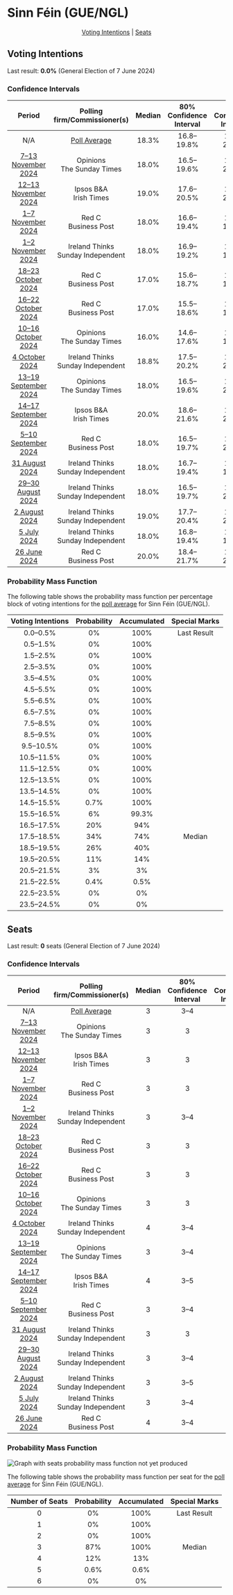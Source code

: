 # Sinn Féin (GUE/NGL)

<p align="center"><a href="#voting-intentions">Voting Intentions</a> | <a href="#seats">Seats</a></p>

## Voting Intentions

Last result: **0.0%** (General Election of 7 June 2024)

### Confidence Intervals

| Period     | Polling firm/Commissioner(s) | Median | 80% Confidence Interval | 90% Confidence Interval | 95% Confidence Interval | 99% Confidence Interval |
|:----------:|:----------------:|:-----------:|:-----------------------:|:-----------------------:|:-----------------------:|:-----------------------:|
| N/A | [Poll Average](average.html) | 18.3% | 16.8–19.8% | 16.4–20.3% | 16.1–20.7% | 15.4–21.5% |
| [7–13 November 2024](2024-11-13-Opinions.html) | Opinions <br> The Sunday Times | 18.0% | 16.5–19.6% | 16.1–20.1% | 15.7–20.5% | 15.0–21.3% |
| [12–13 November 2024](2024-11-13-IpsosBA.html) | Ipsos B&A <br> Irish Times | 19.0% | 17.6–20.5% | 17.2–21.0% | 16.9–21.3% | 16.2–22.1% |
| [1–7 November 2024](2024-11-07-RedC.html) | Red C <br> Business Post | 18.0% | 16.6–19.4% | 16.2–19.9% | 15.9–20.2% | 15.3–21.0% |
| [1–2 November 2024](2024-11-02-IrelandThinks.html) | Ireland Thinks <br> Sunday Independent | 18.0% | 16.9–19.2% | 16.6–19.6% | 16.3–19.8% | 15.8–20.4% |
| [18–23 October 2024](2024-10-23-RedC.html) | Red C <br> Business Post | 17.0% | 15.6–18.7% | 15.2–19.1% | 14.8–19.5% | 14.2–20.3% |
| [16–22 October 2024](2024-10-22-RedC.html) | Red C <br> Business Post | 17.0% | 15.5–18.6% | 15.2–19.1% | 14.8–19.5% | 14.1–20.3% |
| [10–16 October 2024](2024-10-16-Opinions.html) | Opinions <br> The Sunday Times | 16.0% | 14.6–17.6% | 14.2–18.0% | 13.9–18.4% | 13.2–19.2% |
| [4 October 2024](2024-10-04-IrelandThinks.html) | Ireland Thinks <br> Sunday Independent | 18.8% | 17.5–20.2% | 17.2–20.6% | 16.9–21.0% | 16.3–21.6% |
| [13–19 September 2024](2024-09-19-Opinions.html) | Opinions <br> The Sunday Times | 18.0% | 16.5–19.6% | 16.1–20.1% | 15.7–20.5% | 15.0–21.3% |
| [14–17 September 2024](2024-09-17-IpsosBA.html) | Ipsos B&A <br> Irish Times | 20.0% | 18.6–21.6% | 18.2–22.0% | 17.8–22.4% | 17.2–23.1% |
| [5–10 September 2024](2024-09-10-RedC.html) | Red C <br> Business Post | 18.0% | 16.5–19.7% | 16.1–20.1% | 15.8–20.5% | 15.1–21.3% |
| [31 August 2024](2024-08-31-IrelandThinks.html) | Ireland Thinks <br> Sunday Independent | 18.0% | 16.7–19.4% | 16.4–19.7% | 16.1–20.1% | 15.5–20.7% |
| [29–30 August 2024](2024-08-30-IrelandThinks.html) | Ireland Thinks <br> Sunday Independent | 18.0% | 16.5–19.7% | 16.1–20.2% | 15.7–20.6% | 15.0–21.5% |
| [2 August 2024](2024-08-02-IrelandThinks.html) | Ireland Thinks <br> Sunday Independent | 19.0% | 17.7–20.4% | 17.3–20.8% | 17.0–21.2% | 16.4–21.9% |
| [5 July 2024](2024-07-05-IrelandThinks.html) | Ireland Thinks <br> Sunday Independent | 18.0% | 16.8–19.4% | 16.4–19.8% | 16.1–20.1% | 15.6–20.7% |
| [26 June 2024](2024-06-26-RedC.html) | Red C <br> Business Post | 20.0% | 18.4–21.7% | 18.0–22.2% | 17.6–22.6% | 16.9–23.4% |

### Probability Mass Function

The following table shows the probability mass function per percentage block of voting intentions for the [poll average](average.html) for Sinn Féin (GUE/NGL).

| Voting Intentions | Probability | Accumulated | Special Marks |
|:-----------------:|:-----------:|:-----------:|:-------------:|
| 0.0–0.5% | 0% | 100% | Last Result |
| 0.5–1.5% | 0% | 100% |  |
| 1.5–2.5% | 0% | 100% |  |
| 2.5–3.5% | 0% | 100% |  |
| 3.5–4.5% | 0% | 100% |  |
| 4.5–5.5% | 0% | 100% |  |
| 5.5–6.5% | 0% | 100% |  |
| 6.5–7.5% | 0% | 100% |  |
| 7.5–8.5% | 0% | 100% |  |
| 8.5–9.5% | 0% | 100% |  |
| 9.5–10.5% | 0% | 100% |  |
| 10.5–11.5% | 0% | 100% |  |
| 11.5–12.5% | 0% | 100% |  |
| 12.5–13.5% | 0% | 100% |  |
| 13.5–14.5% | 0% | 100% |  |
| 14.5–15.5% | 0.7% | 100% |  |
| 15.5–16.5% | 6% | 99.3% |  |
| 16.5–17.5% | 20% | 94% |  |
| 17.5–18.5% | 34% | 74% | Median |
| 18.5–19.5% | 26% | 40% |  |
| 19.5–20.5% | 11% | 14% |  |
| 20.5–21.5% | 3% | 3% |  |
| 21.5–22.5% | 0.4% | 0.5% |  |
| 22.5–23.5% | 0% | 0% |  |
| 23.5–24.5% | 0% | 0% |  |


## Seats

Last result: **0** seats (General Election of 7 June 2024)

### Confidence Intervals

| Period     | Polling firm/Commissioner(s) | Median | 80% Confidence Interval | 90% Confidence Interval | 95% Confidence Interval | 99% Confidence Interval |
|:----------:|:----------------:|:------:|:-----------------------:|:-----------------------:|:-----------------------:|:-----------------------:|
| N/A | [Poll Average](average.html) | 3 | 3–4 | 3–4 | 3–4 | 3–5 |
| [7–13 November 2024](2024-11-13-Opinions.html) | Opinions <br> The Sunday Times | 3 | 3 | 3 | 3 | 3–4 |
| [12–13 November 2024](2024-11-13-IpsosBA.html) | Ipsos B&A <br> Irish Times | 3 | 3 | 3–4 | 3–4 | 3–5 |
| [1–7 November 2024](2024-11-07-RedC.html) | Red C <br> Business Post | 3 | 3 | 3–4 | 3–4 | 3–4 |
| [1–2 November 2024](2024-11-02-IrelandThinks.html) | Ireland Thinks <br> Sunday Independent | 3 | 3–4 | 3–4 | 3–4 | 3–4 |
| [18–23 October 2024](2024-10-23-RedC.html) | Red C <br> Business Post | 3 | 3 | 3 | 3 | 2–4 |
| [16–22 October 2024](2024-10-22-RedC.html) | Red C <br> Business Post | 3 | 3 | 3 | 3 | 2–4 |
| [10–16 October 2024](2024-10-16-Opinions.html) | Opinions <br> The Sunday Times | 3 | 3 | 2–3 | 2–3 | 2–4 |
| [4 October 2024](2024-10-04-IrelandThinks.html) | Ireland Thinks <br> Sunday Independent | 4 | 3–4 | 3–5 | 3–5 | 3–5 |
| [13–19 September 2024](2024-09-19-Opinions.html) | Opinions <br> The Sunday Times | 3 | 3–4 | 3–4 | 3–4 | 3–4 |
| [14–17 September 2024](2024-09-17-IpsosBA.html) | Ipsos B&A <br> Irish Times | 4 | 3–5 | 3–5 | 3–5 | 3–5 |
| [5–10 September 2024](2024-09-10-RedC.html) | Red C <br> Business Post | 3 | 3–4 | 3–5 | 3–5 | 3–5 |
| [31 August 2024](2024-08-31-IrelandThinks.html) | Ireland Thinks <br> Sunday Independent | 3 | 3 | 3–4 | 3–4 | 3–4 |
| [29–30 August 2024](2024-08-30-IrelandThinks.html) | Ireland Thinks <br> Sunday Independent | 3 | 3–4 | 3–4 | 3–4 | 3–4 |
| [2 August 2024](2024-08-02-IrelandThinks.html) | Ireland Thinks <br> Sunday Independent | 3 | 3–5 | 3–5 | 3–5 | 3–5 |
| [5 July 2024](2024-07-05-IrelandThinks.html) | Ireland Thinks <br> Sunday Independent | 3 | 3–4 | 3–4 | 3–4 | 3–4 |
| [26 June 2024](2024-06-26-RedC.html) | Red C <br> Business Post | 4 | 3–4 | 3–5 | 3–5 | 3–6 |

### Probability Mass Function

![Graph with seats probability mass function not yet produced](average-seats-pmf-sinnféinguengl.png "Seats Probability Mass Function")

The following table shows the probability mass function per seat for the [poll average](average.html) for Sinn Féin (GUE/NGL).

| Number of Seats | Probability | Accumulated | Special Marks |
|:---------------:|:-----------:|:-----------:|:-------------:|
| 0 | 0% | 100% | Last Result |
| 1 | 0% | 100% |  |
| 2 | 0% | 100% |  |
| 3 | 87% | 100% | Median |
| 4 | 12% | 13% |  |
| 5 | 0.6% | 0.6% |  |
| 6 | 0% | 0% |  |


